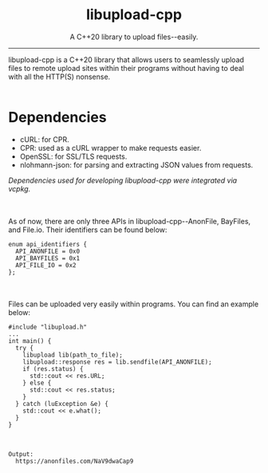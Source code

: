 <h1 align="center">libupload-cpp</h1></center>
<p align="center">A C++20 library to upload files--easily.</p>
<hr>
libupload-cpp is a C++20 library that allows users to seamlessly upload files to remote upload sites within their programs without having to deal with all the HTTP(S) nonsense.
<br><br>

<h1>Dependencies</h1>
<ul>
  <li>cURL: for CPR.</li>
  <li>CPR: used as a cURL wrapper to make requests easier.</li>
  <li>OpenSSL: for SSL/TLS requests.</li>
  <li>nlohmann-json: for parsing and extracting JSON values from requests.</li>
</ul>
<i>Dependencies used for developing libupload-cpp were integrated via vcpkg.</i>

<br><br>
As of now, there are only three APIs in libupload-cpp--AnonFile, BayFiles, and File.io. Their identifiers can be found below:

```
enum api_identifiers {
  API_ANONFILE = 0x0
  API_BAYFILES = 0x1
  API_FILE_IO = 0x2
};
```

<br><br>
Files can be uploaded very easily within programs. You can find an example below:

```
#include "libupload.h"
...
int main() {
  try {
    libupload lib(path_to_file);
    libupload::response res = lib.sendfile(API_ANONFILE);
    if (res.status) {
      std::cout << res.URL;
    } else {
      std::cout << res.status;
    }
  } catch (luException &e) {
    std::cout << e.what();
  }
}
```

<br>

```
Output:
  https://anonfiles.com/NaV9dwaCap9
```
